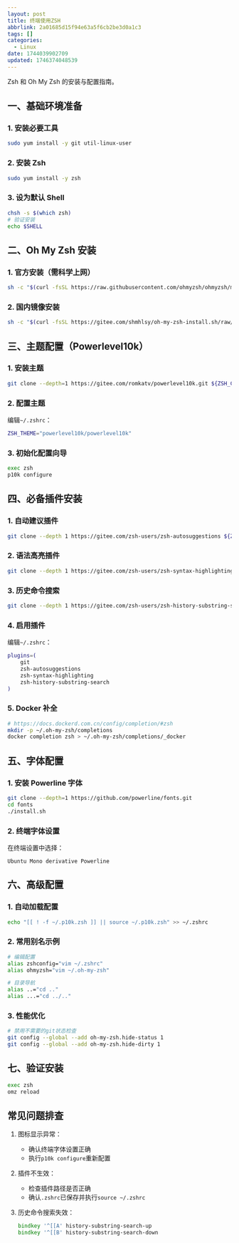 ```yaml
---
layout: post
title: 终端使用ZSH
abbrlink: 2a01685d15f94e63a5f6cb2be3d0a1c3
tags: []
categories:
  - Linux
date: 1744039902709
updated: 1746374048539
---
```


Zsh 和 Oh My Zsh 的安装与配置指南。

<!-- more -->

## 一、基础环境准备

### 1. 安装必要工具

```bash
sudo yum install -y git util-linux-user
```

### 2. 安装 Zsh

```bash
sudo yum install -y zsh
```

### 3. 设为默认 Shell

```bash
chsh -s $(which zsh)
# 验证安装
echo $SHELL
```

## 二、Oh My Zsh 安装

### 1. 官方安装（需科学上网）

```bash
sh -c "$(curl -fsSL https://raw.githubusercontent.com/ohmyzsh/ohmyzsh/master/tools/install.sh)"
```

### 2. 国内镜像安装

```bash
sh -c "$(curl -fsSL https://gitee.com/shmhlsy/oh-my-zsh-install.sh/raw/master/install.sh)"
```

## 三、主题配置（Powerlevel10k）

### 1. 安装主题

```bash
git clone --depth=1 https://gitee.com/romkatv/powerlevel10k.git ${ZSH_CUSTOM:-~/.oh-my-zsh/custom}/themes/powerlevel10k
```

### 2. 配置主题

编辑`~/.zshrc`：

```zsh
ZSH_THEME="powerlevel10k/powerlevel10k"
```

### 3. 初始化配置向导

```bash
exec zsh
p10k configure
```

## 四、必备插件安装

### 1. 自动建议插件

```bash
git clone --depth 1 https://gitee.com/zsh-users/zsh-autosuggestions ${ZSH_CUSTOM:-~/.oh-my-zsh/custom}/plugins/zsh-autosuggestions
```

### 2. 语法高亮插件

```bash
git clone --depth 1 https://gitee.com/zsh-users/zsh-syntax-highlighting ${ZSH_CUSTOM:-~/.oh-my-zsh/custom}/plugins/zsh-syntax-highlighting
```

### 3. 历史命令搜索

```bash
git clone --depth 1 https://gitee.com/zsh-users/zsh-history-substring-search ${ZSH_CUSTOM:-~/.oh-my-zsh/custom}/plugins/zsh-history-substring-search
```

### 4. 启用插件

编辑`~/.zshrc`：

```zsh
plugins=(
    git
    zsh-autosuggestions
    zsh-syntax-highlighting
    zsh-history-substring-search
)
```

### 5. Docker 补全

```sh
# https://docs.dockerd.com.cn/config/completion/#zsh
mkdir -p ~/.oh-my-zsh/completions
docker completion zsh > ~/.oh-my-zsh/completions/_docker
```

## 五、字体配置

### 1. 安装 Powerline 字体

```bash
git clone --depth=1 https://github.com/powerline/fonts.git
cd fonts
./install.sh
```

### 2. 终端字体设置

在终端设置中选择：

```
Ubuntu Mono derivative Powerline
```

## 六、高级配置

### 1. 自动加载配置

```bash
echo "[[ ! -f ~/.p10k.zsh ]] || source ~/.p10k.zsh" >> ~/.zshrc
```

### 2. 常用别名示例

```zsh
# 编辑配置
alias zshconfig="vim ~/.zshrc"
alias ohmyzsh="vim ~/.oh-my-zsh"

# 目录导航
alias ..="cd .."
alias ...="cd ../.."
```

### 3. 性能优化

```zsh
# 禁用不需要的git状态检查
git config --global --add oh-my-zsh.hide-status 1
git config --global --add oh-my-zsh.hide-dirty 1
```

## 七、验证安装

```bash
exec zsh
omz reload
```

## 常见问题排查

1. 图标显示异常：

   - 确认终端字体设置正确
   - 执行`p10k configure`重新配置

2. 插件不生效：

   - 检查插件路径是否正确
   - 确认`.zshrc`已保存并执行`source ~/.zshrc`

3. 历史命令搜索失效：
   ```zsh
   bindkey '^[[A' history-substring-search-up
   bindkey '^[[B' history-substring-search-down
   ```
